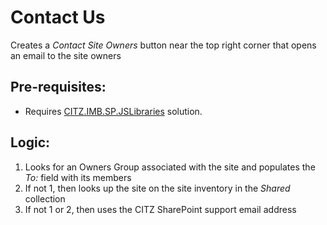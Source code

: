 # Contact Us

Creates a _Contact Site Owners_ button near the top right corner that opens an email to the site owners
## Pre-requisites:
- Requires [CITZ.IMB.SP.JSLibraries](../jslibraries) solution.

## Logic:
1. Looks for an Owners Group associated with the site and populates the _To:_ field with its members
2. If not 1, then looks up the site on the site inventory in the _Shared_ collection
3. If not 1 or 2, then uses the CITZ SharePoint support email address
